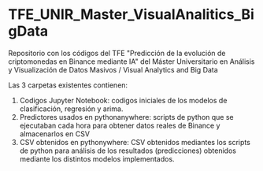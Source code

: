 # TFE_UNIR_Master_VisualAnalitics_BigData
Repositorio con los códigos del TFE "Predicción de la evolución de criptomonedas en Binance mediante IA" del Máster Universitario en Análisis y Visualización de Datos Masivos / Visual Analytics and Big Data

Las 3 carpetas existentes contienen:
1. Codigos Jupyter Notebook: codigos iniciales de los modelos de clasificación, regresión y arima.
2. Predictores usados en pythonanywhere: scripts de python que se ejecutaban cada hora para obtener datos reales de Binance y almacenarlos en CSV
3. CSV obtenidos en pythonywhere: CSV obtenidos mediantes los scripts de python para análisis de los resultados (predicciones) obtenidos mediante los distintos modelos implementados.
